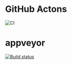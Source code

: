 # GitHub Actons

![CI](https://github.com/Natalikud/hw_ahj_7_front_client/actions/workflows/web.yml/badge.svg)

# appveyor

[![Build status](https://ci.appveyor.com/api/projects/status/w0q7r85tp24ylmai?svg=true)](https://ci.appveyor.com/project/Natalikud/hw-ahj-7-front-client)
